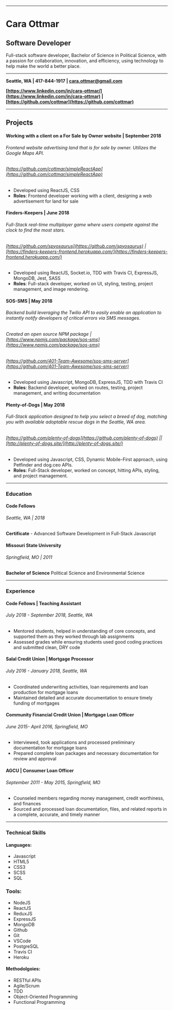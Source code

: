 *** 

# Cara Ottmar
## Software Developer
Full-stack software developer, Bachelor of Science in Political Science, with a passion for collaboration, innovation, and efficiency, using technology to help make the world a better place.

***

**Seattle, WA | 417-844-1917 | cara.ottmar@gmail.com**

**[https://www.linkedin.com/in/cara-ottmar/](https://www.linkedin.com/in/cara-ottmar) | [https://github.com/cottmar](https://github.com/cottmar)**

***

## Projects

#### Working with a client on a For Sale by Owner website | September 2018
###### Frontend website advertising land that is for sale by owner. Utilizes the Google Maps API.
###### [https://github.com/cottmar/simpleReactApp](https://github.com/cottmar/simpleReactApp)
* Developed using ReactJS, CSS
* **Roles**: Frontend developer working with a client, designing a web advertisement for land for sale

#### Finders-Keepers | June 2018 
###### Full-Stack real-time multiplayer game where users compete against the clock to find the most stars. 
###### [https://github.com/spyosaurus](https://github.com/spyosaurus) | [https://finders-keepers-frontend.herokuapp.com/](https://finders-keepers-frontend.herokuapp.com/)
* Developed using ReactJS, Socket.io, TDD with Travis CI, ExpressJS, MongoDB, Jest, SASS
* **Roles**: Full-stack developer, worked on UI, styling, testing, project management, and image rendering. 

#### SOS-SMS | May 2018
###### Backend build leveraging the Twilio API to easily enable an application to instantly notify developers of critical errors via SMS messages. 
###### Created an open source NPM package | [https://www.npmjs.com/package/sos-sms](https://www.npmjs.com/package/sos-sms)
###### [https://github.com/401-Team-Awesome/sos-sms-server](https://github.com/401-Team-Awesome/sos-sms-server) 
* Developed using Javascript, MongoDB, ExpressJS, TDD with Travis CI
* **Roles**: Backend developer, worked on routes, testing, project management, and writing documentation 

#### Plenty-of-Dogs | May 2018
###### Full-Stack application designed to help you select a breed of dog, matching you with available adoptable rescue dogs in the Seattle, WA area. 
###### [https://github.com/plenty-of-dogs](https://github.com/plenty-of-dogs) || [http://plenty-of-dogs.site/](http://plenty-of-dogs.site/)
* Developed using Javascript, CSS, Dynamic Mobile-First approach, using Petfinder and dog.ceo APIs. 
* **Roles**: Full-Stack developer, worked on concept, hitting APIs, styling, and project management.

*** 

### Education

#### Code Fellows
###### Seattle, WA | 2018
**Certificate** - Advanced Software Development in Full-Stack Javascript

#### Missouri State University
###### Springfield, MO | 2011
**Bachelor of Science** Political Science and Environmental Science

***

### Experience
#### Code Fellows | Teaching Assistant
###### July 2018 - September 2018, Seattle, WA
* Mentored students, helped in understanding of core concepts, and supported them as they worked through lab assignments
* Assessed grades while ensuring students used good coding practices and submitted clean, DRY code

#### Salal Credit Union | Mortgage Processor
###### July  2016 - January 2018,  Seattle, WA
* Coordinated underwriting activities, loan requirements and loan production for mortgage loans
* Maintained detailed and accurate documentation to ensure timely funding of mortgages

#### Community Financial Credit Union | Mortgage Loan Officer
###### June 2015- April 2016, Springfield, MO
* Interviewed, took applications and processed preliminary documentation for mortgage loans
* Prepared complete loan packages and necessary documentation for review and approval 

#### AGCU | Consumer Loan Officer
###### September 2011 - May 2015,  Springfield, MO
* Counseled members regarding money management, credit worthiness, and finances
* Sourced  and processed loan documentation, files, and related reports in a complete, accurate, and timely manner

*** 

### Technical Skills

#### Languages:
* Javascript
* HTML5
* CSS3
* SCSS
* SQL

### Tools:
* NodeJS
* ReactJS
* ReduxJS
* ExpressJS
* MongoDB
* Github
* Git
* VSCode
* PostgreSQL
* Travis CI
* Heroku

#### Methodolgoies:
* RESTful APIs
* Agile/Scrum
* TDD
* Object-Oriented Programming
* Functional Programming